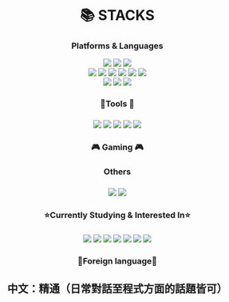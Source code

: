 <!--<img src="https://img.shields.io/badge/표시할이름-색상?style=for-the-badge&logo=기술스택아이콘&logoColor=white">--!>
<!-- 색상 작성시 #은 제외하고 쓸것 --!>
<div align=center><h1>📚 STACKS</h1></div>
<div align=center> 
<h3 align=center>Platforms & Languages</h3>

<img src="https://img.shields.io/badge/python-3776AB?style=for-the-badge&logo=python&logoColor=white">
<img src="https://img.shields.io/badge/javascript-F7DF1E?style=for-the-badge&logo=javascript&logoColor=black">
<img src="https://img.shields.io/badge/Lua-2C2D72?style=for-the-badge&logo=Lua&logoColor=white">

</br>
<img src="https://img.shields.io/badge/socket.io-010101?style=for-the-badge&logo=socket.io&logoColor=white">
<img src="https://img.shields.io/badge/mysql-4479A1?style=for-the-badge&logo=mysql&logoColor=white">
<img src="https://img.shields.io/badge/mariaDB-003545?style=for-the-badge&logo=mariaDB&logoColor=white">
<img src="https://img.shields.io/badge/mongoDB-47A248?style=for-the-badge&logo=MongoDB&logoColor=white">
<img src="https://img.shields.io/badge/node.js-339933?style=for-the-badge&logo=Node.js&logoColor=white">
<img src="https://img.shields.io/badge/flask-000000?style=for-the-badge&logo=flask&logoColor=white">
</br>
<img src="https://img.shields.io/badge/html5-E34F26?style=for-the-badge&logo=html5&logoColor=white">
<img src="https://img.shields.io/badge/css-1572B6?style=for-the-badge&logo=css3&logoColor=white">
<img src="https://img.shields.io/badge/jquery-0769AD?style=for-the-badge&logo=jquery&logoColor=white">


<!--<img src="https://img.shields.io/badge/oracle-F80000?style=for-the-badge&logo=oracle&logoColor=white"> --!>

<h3 align=center>🧰Tools 🧰<h3>
<p align="center">
<img src="https://img.shields.io/badge/github-181717?style=for-the-badge&logo=github&logoColor=white">
<img src="https://img.shields.io/badge/git-F05032?style=for-the-badge&logo=git&logoColor=white">
<img src="https://img.shields.io/badge/Eclipse%20IDE-2C2255.svg?&style=for-the-badge&logo=Eclipse%20IDE&logoColor=white">
<img src="https://img.shields.io/badge/Visual%20Studio%20Code-007ACC.svg?&style=for-the-badge&logo=Visual%20Studio%20Code&logoColor=white">
<img src="https://img.shields.io/badge/Android%20Studio-3DDC84.svg?&style=for-the-badge&logo=Android%20Studio&logoColor=white">

</p>

<h3 align="center"><b>🎮 Gaming 🎮</b></h3>
<p align="center">


</p>

<h3 align=center>Others<h3>
<img src="https://img.shields.io/badge/linux-FCC624?style=for-the-badge&logo=linux&logoColor=black">
<img src="https://img.shields.io/badge/amazonaws-232F3E?style=for-the-badge&logo=amazonaws&logoColor=white">

<h3 align=center>⭐Currently Studying & Interested In⭐<h3>
<img src="https://img.shields.io/badge/unrealengine-%23313131.svg?style=for-the-badge&logo=unrealengine&logoColor=white"/> 
<img src="https://img.shields.io/badge/spring-6DB33F?style=for-the-badge&logo=spring&logoColor=white">
<img src="https://img.shields.io/badge/springboot-6DB33F?style=for-the-badge&logo=springboot&logoColor=white">
<img src="https://img.shields.io/badge/TypeScript-3178C6.svg?&style=for-the-badge&logo=TypeScript&logoColor=white">

<img src="https://img.shields.io/badge/unity-%23000000.svg?style=for-the-badge&logo=unity&logoColor=white"/>

<img src="https://img.shields.io/badge/Java-007396.svg?&style=for-the-badge&logo=Java&logoColor=white">
<img src="https://img.shields.io/badge/c++-00599C?style=for-the-badge&logo=c%2B%2B&logoColor=white">
<h3 align=center>💪Foreign language💪<h3>
<h2>中文：精通（日常對話至程式方面的話題皆可）</h2>
